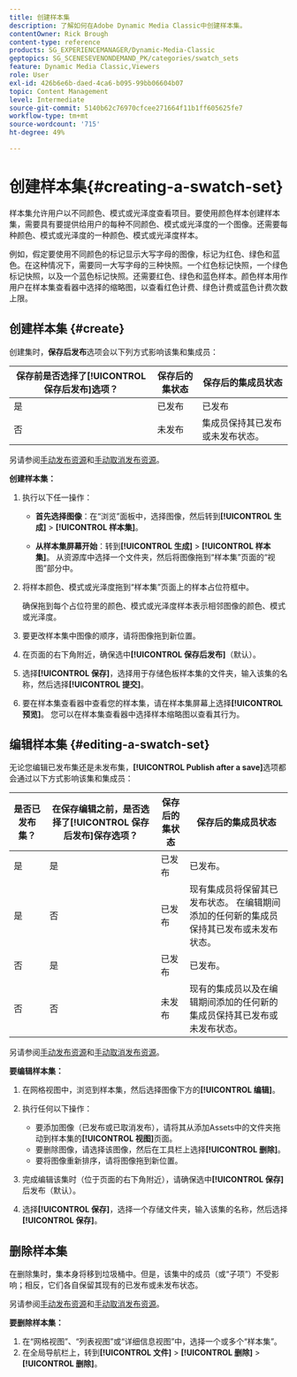 ```yaml
---
title: 创建样本集
description: 了解如何在Adobe Dynamic Media Classic中创建样本集。
contentOwner: Rick Brough
content-type: reference
products: SG_EXPERIENCEMANAGER/Dynamic-Media-Classic
geptopics: SG_SCENESEVENONDEMAND_PK/categories/swatch_sets
feature: Dynamic Media Classic,Viewers
role: User
exl-id: 426b6e6b-daed-4ca6-b095-99bb06604b07
topic: Content Management
level: Intermediate
source-git-commit: 5140b62c76970cfcee271664f11b1ff605625fe7
workflow-type: tm+mt
source-wordcount: '715'
ht-degree: 49%

---
```


# 创建样本集{#creating-a-swatch-set}

样本集允许用户以不同颜色、模式或光泽度查看项目。要使用颜色样本创建样本集，需要具有要提供给用户的每种不同颜色、模式或光泽度的一个图像。还需要每种颜色、模式或光泽度的一种颜色、模式或光泽度样本。

例如，假定要使用不同颜色的标记显示大写字母的图像，标记为红色、绿色和蓝色。在这种情况下，需要同一大写字母的三种快照。一个红色标记快照，一个绿色标记快照，以及一个蓝色标记快照。还需要红色、绿色和蓝色样本。颜色样本用作用户在样本集查看器中选择的缩略图，以查看红色计费、绿色计费或蓝色计费次数上限。

## 创建样本集 {#create}

创建集时，**保存后发布**&#x200B;选项会以下列方式影响该集和集成员：

| 保存前是否选择了&#x200B;**[!UICONTROL 保存后发布]**&#x200B;选项？ | 保存后的集状态 | 保存后的集成员状态 |
| --- | --- | --- |
| 是 | 已发布 | 已发布 |
| 否 | 未发布 | 集成员保持其已发布或未发布状态。 |

另请参阅[手动发布资源](publishing-files.md#manually_publishing_assets)和[手动取消发布资源](publishing-files.md#manually_unpublishing_assets)。

**创建样本集：**

1. 执行以下任一操作：

   * **首先选择图像**：在“浏览”面板中，选择图像，然后转到&#x200B;**[!UICONTROL 生成]** > **[!UICONTROL 样本集]**。

   * **从样本集屏幕开始**：转到&#x200B;**[!UICONTROL 生成]** > **[!UICONTROL 样本集]**。 从资源库中选择一个文件夹，然后将图像拖到“样本集”页面的“视图”部分中。

1. 将样本颜色、模式或光泽度拖到“样本集”页面上的样本占位符框中。

   确保拖到每个占位符里的颜色、模式或光泽度样本表示相邻图像的颜色、模式或光泽度。

1. 要更改样本集中图像的顺序，请将图像拖到新位置。
1. 在页面的右下角附近，确保选中&#x200B;**[!UICONTROL 保存后发布]**（默认）。
1. 选择&#x200B;**[!UICONTROL 保存]**，选择用于存储色板样本集的文件夹，输入该集的名称，然后选择&#x200B;**[!UICONTROL 提交]**。
1. 要在样本集查看器中查看您的样本集，请在样本集屏幕上选择&#x200B;**[!UICONTROL 预览]**。 您可以在样本集查看器中选择样本缩略图以查看其行为。

## 编辑样本集 {#editing-a-swatch-set}

无论您编辑已发布集还是未发布集，**[!UICONTROL Publish after a save]**&#x200B;选项都会通过以下方式影响该集和集成员：

| 是否已发布集？ | 在保存编辑之前，是否选择了&#x200B;**[!UICONTROL 保存后发布]**&#x200B;保存选项？ | 保存后的集状态 | 保存后的集成员状态 |
|--- | --- | --- | --- |
| 是 | 是 | 已发布 | 已发布。 |
| 是 | 否 | 已发布 | 现有集成员将保留其已发布状态。 在编辑期间添加的任何新的集成员保持其已发布或未发布状态。 |
| 否 | 是 | 已发布 | 已发布。 |
| 否 | 否 | 未发布 | 现有的集成员以及在编辑期间添加的任何新的集成员保持其已发布或未发布状态。 |

另请参阅[手动发布资源](publishing-files.md#manually_publishing_assets)和[手动取消发布资源](publishing-files.md#manually_unpublishing_assets)。

**要编辑样本集：**

1. 在网格视图中，浏览到样本集，然后选择图像下方的&#x200B;**[!UICONTROL 编辑]**。
1. 执行任何以下操作：

   * 要添加图像（已发布或已取消发布），请将其从添加Assets中的文件夹拖动到样本集的&#x200B;**[!UICONTROL 视图]**&#x200B;页面。
   * 要删除图像，请选择该图像，然后在工具栏上选择&#x200B;**[!UICONTROL 删除]**。
   * 要将图像重新排序，请将图像拖到新位置。

1. 完成编辑该集时（位于页面的右下角附近），请确保选中&#x200B;**[!UICONTROL 保存]**&#x200B;后发布（默认）。
1. 选择&#x200B;**[!UICONTROL 保存]**，选择一个存储文件夹，输入该集的名称，然后选择&#x200B;**[!UICONTROL 保存]**。

## 删除样本集

在删除集时，集本身将移到垃圾桶中。但是，该集中的成员（或“子项”）不受影响；相反，它们各自保留其现有的已发布或未发布状态。

另请参阅[手动发布资源](publishing-files.md#manually_publishing_assets)和[手动取消发布资源](publishing-files.md#manually_unpublishing_assets)。

**要删除样本集：**

1. 在“网格视图”、“列表视图”或“详细信息视图”中，选择一个或多个“样本集”。
1. 在全局导航栏上，转到&#x200B;**[!UICONTROL 文件]** > **[!UICONTROL 删除]** > **[!UICONTROL 删除]**。

